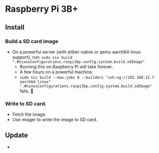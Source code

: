 # Raspberry Pi 3B+

## Install

### Build a SD card image
- On a powerful server (with either native or qemu aarch64-linux support), run:
    `sudo nix build ".#nixosConfigurations.raspi3bp.config.system.build.sdImage"`
    - Running this on Raspberry Pi will take forever.
    - A few hours on a powerful machine.
    - `sudo nix build --max-jobs 0 --builders "ssh-ng://192.168.11.7 aarch64-linux" ".#nixosConfigurations.raspi3bp.config.system.build.sdImage"` fails. 🤷

### Write to SD card.
- Fetch the image.
- Use imager to write the image to SD card.

## Update
- 
